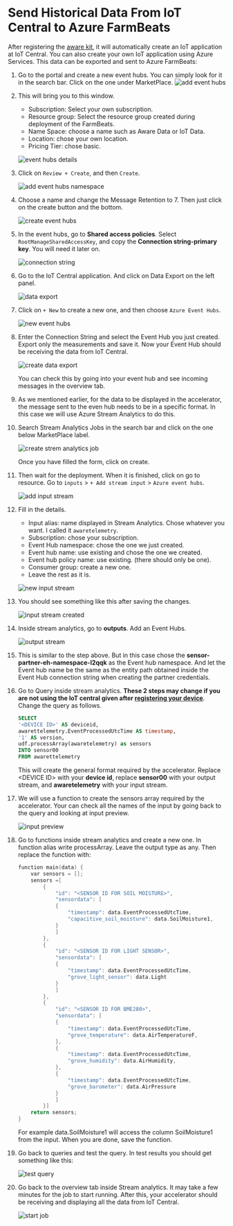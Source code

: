 # Send Historical Data From IoT Central to Azure FarmBeats

After registering the [aware kit](https://farmbeatsstudentkit.com/Student), it will automatically create an IoT application at IoT Central. You can also create your own IoT application using Azure Services. This data can be exported and sent to Azure FarmBeats:

1. Go to the portal and create a new event hubs. You can simply look for it in the search bar.
Click on the one under MarketPlace.
    ![add event hubs](./media/add_event_hubs.png)

1. This will bring you to this window.
    * Subscription: Select your own subscription.
    * Resource group: Select the resource group created during deployment of the FarmBeats.
    * Name Space: choose a name such as Aware Data or IoT Data.
    * Location: chose your own location.
    * Pricing Tier: chose basic.

    ![event hubs details](./media/fill_eventhubs_details.png)

1. Click on `Review + Create`, and then `Create`.

    ![add event hubs namespace](./media/add_event_hubs_namespace.png)

1. Choose a name and change the Message Retention to 7. Then just click on the create button and the bottom.

    ![create event hubs](./media/create_event_hubs.png)

1. In the event hubs, go to **Shared access policies**. Select `RootManageSharedAccessKey`, and copy the **Connection string-primary key**. You will need it later on.

    ![connection string](./media/eventhubs_connection_string.png)

1. Go to the IoT Central application. And click on Data Export on the left panel.

    ![data export](./media/data_export_iotc.png)

1. Click on `+ New` to create a new one, and then choose `Azure Event Hubs`.

    ![new event hubs](./media/new_data_export_iotc.png)

1. Enter the Connection String and select the Event Hub you just created. Export only the measurements and save it. Now your Event Hub should be receiving the data from IoT Central.

    ![create data export](./media/create_data_export.png)

    You can check this by going into your event hub and see incoming messages in the overview tab.

1. As we mentioned earlier, for the data to be displayed in the accelerator, the message sent to the even hub needs to be in a specific format. In this case we will use Azure Stream Analytics to do this.

1. Search Stream Analytics Jobs in the search bar and click on the one below MarketPlace label.

    ![create strem analytics job](./media/create_stream_analytics.png)

    Once you have filled the form, click on create.

1. Then wait for the deployment. When it is finished, click on go to resource.
    Go to `inputs` > `+ Add stream input` > `Azure event hubs`.

    ![add input stream](./media/add_input_stream.png)

1. Fill in the details.
    * Input alias: name displayed in Stream Analytics. Chose whatever you want. I called it `awaretelemetry`.
    * Subscription: chose your subscription.
    * Event Hub namespace: chose the one we just created.
    * Event hub name: use existing and chose the one we created.
    * Event hub policy name: use existing. (there should only be one).
    * Consumer group: create a new one.
    * Leave the rest as it is.

    ![new input stream](./media/new_input_stream.png)

1. You should see something like this after saving the changes.

    ![input stream created](./media/input_stream_created.png)

1. Inside stream analytics, go to **outputs**. Add an Event Hubs.

    ![output stream](./media/output_stream.png)

1. This is similar to the step above. But in this case chose the **sensor-partner-eh-namespace-l2qqk** as the Event hub namespace. And let the Event hub name be the same as the entity path obtained inside the Event Hub connection string when creating the partner credentials.

1. Go to Query inside stream analytics. **These 2 steps may change if you are not using the IoT central given after [registering your device](https://farmbeatsstudentkit.com/Student)**. Change the query as follows.

    ```sql
    SELECT
    '<DEVICE ID>' AS deviceid,
    awarettelemetry.EventProcessedUtcTime AS timestamp,
    '1' AS version,
    udf.processArray(awaretelemetry) as sensors
    INTO sensor00
    FROM awarettelemetry
    ```

    This will create the general format required by the accelerator. Replace \<DEVICE ID> with your **device id**, replace **sensor00** with your output stream, and **awaretelemetry** with your input stream.

1. We will use a function to create the sensors array required by the accelerator. Your can check all the names of the input by going back to the query and looking at input preview.

    ![input preview](./media/input_preview.png)

1. Go to functions inside stream analytics and create a new one. In function alias write processArray. Leave the output type as any.
    Then replace the function with:

    ```cpp
    function main(data) {
        var sensors = [];
        sensors =[
            {
                "id": "<SENSOR ID FOR SOIL MOISTURE>",
                "sensordata": [
                {
                    "timestamp": data.EventProcessedUtcTime,
                    "capacitive_soil_moisture": data.SoilMoisture1,
                }
                ]
            },
            {
                "id": "<SENSOR ID FOR LIGHT SENSOR>",
                "sensordata": [
                {
                    "timestamp": data.EventProcessedUtcTime,
                    "grove_light_sensor": data.Light
                }
                ]
            },
            {
                "id": "<SENSOR ID FOR BME280>",
                "sensordata": [
                {
                    "timestamp": data.EventProcessedUtcTime,
                    "grove_temperature": data.AirTemperatureF,
                },
                {
                    "timestamp": data.EventProcessedUtcTime,
                    "grove_humidity": data.AirHumidity,
                },
                {
                    "timestamp": data.EventProcessedUtcTime,
                    "grove_barometer": data.AirPressure
                }
                ]
            }]
        return sensors;
    }
    ```

    For example data.SoilMoisture1 will access the column SoilMoisture1 from the input. When you are done, save the function.

1. Go back to queries and test the query. In test results you should get something like this:

    ![test query](./media/test_query.png)

1. Go back to the overview tab inside Stream analytics. It may take a few minutes for the job to start running. After this, your accelerator should be receiving and displaying all the data from IoT Central.

    ![start job](./media/start_job.png)

